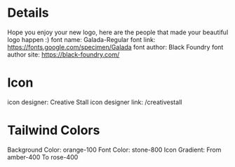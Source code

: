 # Details
Hope you enjoy your new logo, here are the people that
made your beautiful logo happen :)
font name: Galada-Regular
font link: https://fonts.google.com/specimen/Galada
font author: Black Foundry
font author site: https://black-foundry.com/

# Icon
icon designer: Creative Stall
icon designer link: /creativestall

# Tailwind Colors
Background Color: orange-100
Font Color: stone-800
Icon Gradient: From amber-400 To rose-400

